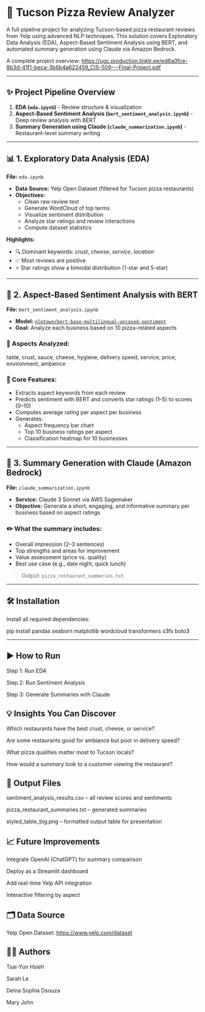 # 🍕 Tucson Pizza Review Analyzer

A full pipeline project for analyzing Tucson-based pizza restaurant reviews from Yelp using advanced NLP techniques. This solution covers Exploratory Data Analysis (EDA), Aspect-Based Sentiment Analysis using BERT, and automated summary generation using Claude via Amazon Bedrock.

A complete project overview: https://ugc.production.linktr.ee/ed6a0fce-8b3d-41f1-beca-3b6b4a622459_CIS-509---Final-Project.pdf

---

## ✨ Project Pipeline Overview

1. **EDA (`eda.ipynb`)** - Review structure & visualization  
2. **Aspect-Based Sentiment Analysis (`bert_sentiment_analysis.ipynb`)** - Deep review analysis with BERT  
3. **Summary Generation using Claude (`claude_summarization.ipynb`)** - Restaurant-level summary writing

---

## 📊 1. Exploratory Data Analysis (EDA)

**File:** `eda.ipynb`

- **Data Source:** Yelp Open Dataset (filtered for Tucson pizza restaurants)
- **Objectives:**
  - Clean raw review text
  - Generate WordCloud of top terms
  - Visualize sentiment distribution
  - Analyze star ratings and review interactions
  - Compute dataset statistics

**Highlights:**
- 🔍 Dominant keywords: *crust*, *cheese*, *service*, *location*
- ✅ Most reviews are positive
- ⭐ Star ratings show a bimodal distribution (1-star and 5-star)

---

## 🤖 2. Aspect-Based Sentiment Analysis with BERT

**File:** `bert_sentiment_analysis.ipynb`

- **Model:** [`nlptown/bert-base-multilingual-uncased-sentiment`](https://huggingface.co/nlptown/bert-base-multilingual-uncased-sentiment)
- **Goal:** Analyze each business based on 10 pizza-related aspects

### 🍕 Aspects Analyzed:

taste, crust, sauce, cheese, hygiene, delivery speed, service, price, environment, ambience


### 🔧 Core Features:
- Extracts aspect keywords from each review
- Predicts sentiment with BERT and converts star ratings (1–5) to scores (0–10)
- Computes average rating per aspect per business
- Generates:
  - Aspect frequency bar chart
  - Top 10 business ratings per aspect
  - Classification heatmap for 10 businesses

---

## 🧠 3. Summary Generation with Claude (Amazon Bedrock)

**File:** `claude_summarization.ipynb`

- **Service:** Claude 3 Sonnet via AWS Sagemaker
- **Objective:** Generate a short, engaging, and informative summary per business based on aspect ratings

### ✏️ What the summary includes:
- Overall impression (2–3 sentences)
- Top strengths and areas for improvement
- Value assessment (price vs. quality)
- Best use case (e.g., date night, quick lunch)

> Output: `pizza_restaurant_summaries.txt`

---

## 🛠️ Installation

Install all required dependencies:

pip install pandas seaborn matplotlib wordcloud transformers s3fs boto3

---

## ▶️ How to Run
Step 1: Run EDA

Step 2: Run Sentiment Analysis

Step 3: Generate Summaries with Claude

## 💡 Insights You Can Discover
Which restaurants have the best crust, cheese, or service?

Are some restaurants good for ambiance but poor in delivery speed?

What pizza qualities matter most to Tucson locals?

How would a summary look to a customer viewing the restaurant?

## 📂 Output Files
sentiment_analysis_results.csv – all review scores and sentiments

pizza_restaurant_summaries.txt – generated summaries

styled_table_big.png – formatted output table for presentation

## 📈 Future Improvements
Integrate OpenAI (ChatGPT) for summary comparison

Deploy as a Streamlit dashboard

Add real-time Yelp API integration

Interactive filtering by aspect

## 🗂️ Data Source
Yelp Open Dataset: https://www.yelp.com/dataset

## 🧑‍💻 Authors
Tsai-Yun Hsieh

Sarah Le

Delna Sophia Dsouza

Mary John

